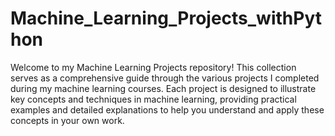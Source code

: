 # Machine_Learning_Projects_withPython
Welcome to my Machine Learning Projects repository! This collection serves as a comprehensive guide through the various projects I completed during my machine learning courses. Each project is designed to illustrate key concepts and techniques in machine learning, providing practical examples and detailed explanations to help you understand and apply these concepts in your own work.
